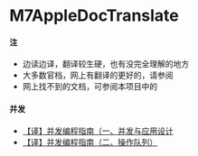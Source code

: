 # M7AppleDocTranslate

#### 注
- 边读边译，翻译较生硬，也有没完全理解的地方
- 大多数官档，网上有翻译的更好的，请参阅
- 网上找不到的文档，可参阅本项目中的


#### 并发
- [【译】并发编程指南（一、并发与应用设计](.doc/【译】并发编程指南（一、并发与应用设计）.md)
- [【译】并发编程指南（二、操作队列）](.doc/【译】并发编程指南（二、操作队列）.md)


